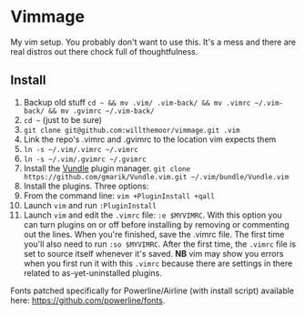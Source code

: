 # Vimmage
My vim setup. You probably don't want to use this. It's a mess and there are real distros out there chock full of thoughtfulness.

## Install

1. Backup old stuff `cd ~ && mv .vim/ .vim-back/ && mv .vimrc ~/.vim-back/ && mv .gvimrc ~/.vim-back/`
2. `cd ~` (just to be sure)
3. `git clone git@github.com:willthemoor/vimmage.git .vim`
4. Link the repo's .vimrc and .gvimrc to the location vim expects them
  1. `ln -s ~/.vim/.vimrc ~/.vimrc`
  2. `ln -s ~/.vim/.gvimrc ~/.gvimrc`
4. Install the [Vundle](https://github.com/gmarik/Vundle.vim) plugin manager. `git clone https://github.com/gmarik/Vundle.vim.git ~/.vim/bundle/Vundle.vim`
5. Install the plugins. Three options:
  1. From the command line:  `vim +PluginInstall +qall`
  2. Launch `vim` and run `:PluginInstall`
  3. Launch `vim` and edit the `.vimrc` file: `:e $MYVIMRC`. With this option you can turn plugins on or off before installing by removing or commenting out the lines. When you're finished, save the .vimrc file. The first time you'll also need to run `:so $MYVIMRC`. After the first time, the `.vimrc` file is set to source itself whenever it's saved. **NB** vim may show you errors when you first run it with this `.vimrc` because there are settings in there related to as-yet-uninstalled plugins.

Fonts patched specifically for Powerline/Airline (with install script) available here: https://github.com/powerline/fonts.
